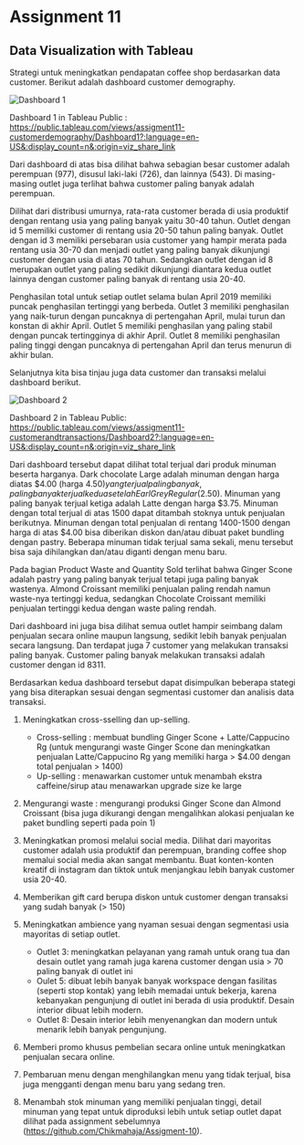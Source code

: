 # Assignment 11
## Data Visualization with Tableau

Strategi untuk meningkatkan pendapatan coffee shop berdasarkan data customer. Berikut adalah dashboard customer demography.

![Dashboard 1](https://user-images.githubusercontent.com/127901613/229359326-b6e13fa6-c514-441d-b0d4-f88fe3352502.png)


Dashboard 1 in Tableau Public : https://public.tableau.com/views/assigment11-customerdemography/Dashboard1?:language=en-US&:display_count=n&:origin=viz_share_link

Dari dashboard di atas bisa dilihat bahwa sebagian besar customer adalah perempuan (977), disusul laki-laki (726), dan lainnya (543). Di masing-masing outlet juga terlihat bahwa customer paling banyak adalah perempuan.

Dilihat dari distribusi umurnya, rata-rata customer berada di usia produktif dengan rentang usia yang paling banyak yaitu 30-40 tahun. Outlet dengan id 5 memiliki customer di rentang usia 20-50 tahun paling banyak. Outlet dengan id 3 memiliki persebaran usia customer yang hampir merata pada rentang usia 30-70 dan menjadi outlet yang paling banyak dikunjungi customer dengan usia di atas 70 tahun. Sedangkan outlet dengan id 8 merupakan outlet yang paling sedikit dikunjungi diantara kedua outlet lainnya dengan customer paling banyak di rentang usia 20-40.

Penghasilan total untuk setiap outlet selama bulan April 2019 memiliki puncak penghasilan tertinggi yang berbeda. Outlet 3 memiliki penghasilan yang naik-turun dengan puncaknya di pertengahan April, mulai turun dan konstan di akhir April. Outlet 5 memiliki penghasilan yang paling stabil dengan puncak tertingginya di akhir April. Outlet 8 memiliki penghasilan paling tinggi dengan puncaknya di pertengahan April dan terus menurun di akhir bulan.

Selanjutnya kita bisa tinjau juga data customer dan transaksi melalui dashboard berikut.

![Dashboard 2](https://user-images.githubusercontent.com/127901613/229359349-d4926784-efb3-468d-a4d0-42c0a8574d94.png)


Dashboard 2 in Tableau Public: https://public.tableau.com/views/assigment11-customerandtransactions/Dashboard2?:language=en-US&:display_count=n&:origin=viz_share_link

Dari dashboard tersebut dapat dilihat total terjual dari produk minuman beserta harganya. Dark chocolate Large adalah minuman dengan harga diatas $4.00 (harga $4.50) yang terjual paling banyak, paling banyak terjual kedua setelah Earl Grey Regular ($2.50). Minuman yang paling banyak terjual ketiga adalah Latte dengan harga $3.75. Minuman dengan total terjual di atas 1500 dapat ditambah stoknya untuk penjualan berikutnya. Minuman dengan total penjualan di rentang 1400-1500 dengan harga di atas $4.00 bisa diberikan diskon dan/atau dibuat paket bundling dengan pastry. Beberapa minuman tidak terjual sama sekali, menu tersebut bisa saja dihilangkan dan/atau diganti dengan menu baru.

Pada bagian Product Waste and Quantity Sold terlihat bahwa Ginger Scone adalah pastry yang paling banyak terjual tetapi juga paling banyak wastenya. Almond Croissant memiliki penjualan paling rendah namun waste-nya tertinggi kedua, sedangkan Chocolate Croissant memiliki penjualan tertinggi kedua dengan waste paling rendah.

Dari dashboard ini juga bisa dilihat semua outlet hampir seimbang dalam penjualan secara online maupun langsung, sedikit lebih banyak penjualan secara langsung. Dan terdapat juga 7 customer yang melakukan transaksi paling banyak. Customer paling banyak melakukan transaksi adalah customer dengan id 8311. 

Berdasarkan kedua dashboard tersebut dapat disimpulkan beberapa stategi yang bisa diterapkan sesuai dengan segmentasi customer dan analisis data transaksi.
1. Meningkatkan cross-sselling dan up-selling.
	- Cross-selling : membuat bundling Ginger Scone + Latte/Cappucino Rg (untuk mengurangi waste Ginger Scone dan meningkatkan penjualan Latte/Cappucino Rg yang memiliki harga > $4.00 dengan total penjualan > 1400)
	- Up-selling : menawarkan customer untuk menambah ekstra caffeine/sirup atau menawarkan upgrade size ke large

2. Mengurangi waste : mengurangi produksi Ginger Scone dan Almond Croissant (bisa juga dikurangi dengan mengalihkan alokasi penjualan ke paket bundling seperti pada poin 1)

3. Meningkatkan promosi melalui social media. Dilihat dari mayoritas customer adalah usia produktif dan perempuan, branding coffee shop memalui social media akan sangat membantu. Buat konten-konten kreatif di instagram dan tiktok untuk menjangkau lebih banyak customer usia 20-40.

4. Memberikan gift card berupa diskon untuk customer dengan transaksi yang sudah banyak (> 150)

5. Meningkatkan ambience yang nyaman sesuai dengan segmentasi usia mayoritas di setiap outlet.
	- Outlet 3: meningkatkan pelayanan yang ramah untuk orang tua dan desain outlet yang ramah juga karena customer dengan usia > 70 paling banyak di outlet ini
	- Oulet 5: dibuat lebih banyak banyak workspace dengan fasilitas (seperti stop kontak) yang lebih memadai untuk bekerja, karena kebanyakan pengunjung di outlet ini berada di usia produktif. Desain interior dibuat lebih modern.
	- Outlet 8: Desain interior lebih menyenangkan dan modern untuk menarik lebih banyak pengunjung.

6. Memberi promo khusus pembelian secara online untuk meningkatkan penjualan secara online.

7. Pembaruan menu dengan menghilangkan menu yang tidak terjual, bisa juga mengganti dengan menu baru yang sedang tren.

8. Menambah stok minuman yang memiliki penjualan tinggi, detail minuman yang tepat untuk diproduksi lebih untuk setiap outlet dapat dilihat pada assignment sebelumnya (https://github.com/Chikmahaja/Assigment-10).
